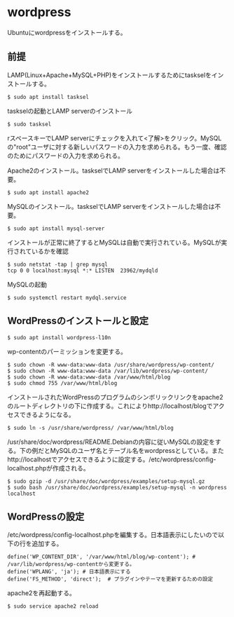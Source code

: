 # wordpress
Ubuntuにwordpressをインストールする。

## 前提
LAMP(Linux+Apache+MySQL+PHP)をインストールするためにtaskselをインストールする。
```
$ sudo apt install tasksel
```
taskselの起動とLAMP serverのインストール
```
$ sudo tasksel
```
rスペースキーでLAMP serverにチェックを入れて<了解>をクリック。MySQLの"root"ユーザに対する新しいパスワードの入力を求められる。もう一度、確認のためにパスワードの入力を求められる。

Apache2のインストール。taskselでLAMP serverをインストールした場合は不要。
```
$ sudo apt install apache2
```
MySQLのインストール。taskselでLAMP serverをインストールした場合は不要。
```
$ sudo apt install mysql-server
```
インストールが正常に終了するとMySQLは自動で実行されている。MySQLが実行されているかを確認
```
$ sudo netstat -tap | grep mysql
tcp 0 0 localhost:mysql *:* LISTEN  23962/mydqld
```
MySQLの起動
```
$ sudo systemctl restart mydql.service
```

## WordPressのインストールと設定
```
$ sudo apt install wordpress-l10n
```
wp-contentのパーミッションを変更する。
```
$ sudo chown -R www-data:www-data /usr/share/wordpress/wp-content/
$ sudo chown -R www-data:www-data /var/lib/wordpress/wp-content/
$ sudo chown -R www-data:www-data /var/www/html/blog
$ sudo chmod 755 /var/www/html/blog

```
インストールされたWordPressのプログラムのシンボリックリンクをapache2のルートディレクトリの下に作成する。これによりhttp://localhost/blogでアクセスできるようになる。
```
$ sudo ln -s /usr/share/wordpress/ /var/www/html/blog
```
/usr/share/doc/wordpress/README.Debianの内容に従いMySQLの設定をする。下の例だとMySQLのユーザ名とテーブル名をwordpressとしている。またhttp://localhostでアクセスできるように設定する。/etc/wordpress/config-localhost.phpが作成される。
```
$ sudo gzip -d /usr/share/doc/wordpress/examples/setup-mysql.gz
$ sudo bash /usr/share/doc/wordpress/examples/setup-mysql -n wordpress localhost
```
## WordPressの設定
/etc/wordpress/config-localhost.phpを編集する。日本語表示にしたいので以下の行を追加する。
```
define('WP_CONTENT_DIR', '/var/www/html/blog/wp-content'); # /var/lib/wordpress/wp-contentから変更する。
define('WPLANG', 'ja'); # 日本語表示にする
define('FS_METHOD', 'direct');  # プラグインやテーマを更新するための設定
```
apache2を再起動する。
```
$ sudo service apache2 reload
```
